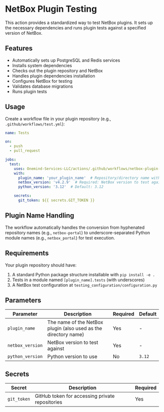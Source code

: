 # NetBox Plugin Testing

This action provides a standardized way to test NetBox plugins. It sets up the necessary dependencies and runs plugin
tests against a specified version of NetBox.

## Features

- Automatically sets up PostgreSQL and Redis services
- Installs system dependencies
- Checks out the plugin repository and NetBox
- Handles plugin dependencies installation
- Configures NetBox for testing
- Validates database migrations
- Runs plugin tests

## Usage

Create a workflow file in your plugin repository (e.g., `.github/workflows/test.yml`):

```yaml
name: Tests

on:
  - push
  - pull_request

jobs:
  test:
    uses: Onemind-Services-LLC/actions/.github/workflows/netbox-plugin-tests.yml@master
    with:
      plugin_name: 'your_plugin_name'  # Repository/directory name with underscor
      netbox_version: 'v4.2.9'  # Required: NetBox version to test against
      python_version: '3.12'  # Default: 3.12

    secrets:
      git_token: ${{ secrets.GIT_TOKEN }}
```

## Plugin Name Handling

The workflow automatically handles the conversion from hyphenated repository names (e.g., `netbox-portal`) to
underscore-separated Python module names (e.g., `netbox_portal`) for test execution.

## Requirements

Your plugin repository should have:

1. A standard Python package structure installable with `pip install -e .`
2. Tests in a module named `[plugin_name].tests` (with underscores)
3. A NetBox test configuration at `testing_configuration/configuration.py`

## Parameters

| Parameter        | Description                                                     | Required | Default |
|------------------|-----------------------------------------------------------------|----------|---------|
| `plugin_name`    | The name of the NetBox plugin (also used as the directory name) | Yes      | -       |
| `netbox_version` | NetBox version to test against                                  | Yes      | -       |
| `python_version` | Python version to use                                           | No       | `3.12`  |

## Secrets

| Secret      | Description                                     | Required |
|-------------|-------------------------------------------------|----------|
| `git_token` | GitHub token for accessing private repositories | Yes      |